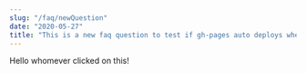 ```yaml
---
slug: "/faq/newQuestion"
date: "2020-05-27"
title: "This is a new faq question to test if gh-pages auto deploys when creating new markdown file"
---
```


Hello whomever clicked on this! 

